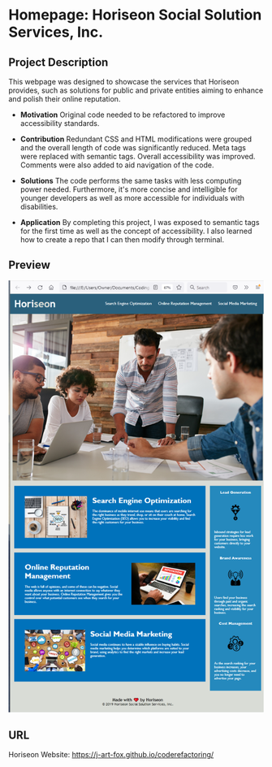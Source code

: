 # Homepage: Horiseon Social Solution Services, Inc.

## Project Description

This webpage was designed to showcase the services that Horiseon provides, such as solutions for public and private entities aiming to enhance and polish their online reputation.

* **Motivation** Original code needed to be refactored to improve accessibility standards.

* **Contribution** Redundant CSS and HTML modifications were grouped and the overall length of code was significantly reduced. Meta tags were replaced with semantic tags. Overall accessibility was improved. Comments were also added to aid navigation of the code.

* **Solutions** The code performs the same tasks with less computing power needed. Furthermore, it's more concise and intelligible for younger developers as well as more accessible for individuals with disabilities. 

* **Application** By completing this project, I was exposed to semantic tags for the first time as well as the concept of accessibility. I also learned how to create a repo that I can then modify through terminal.

## Preview
![Horiseon Screenshot](./assets/images/webpage%20preview.png)

## URL
Horiseon Website: https://j-art-fox.github.io/coderefactoring/